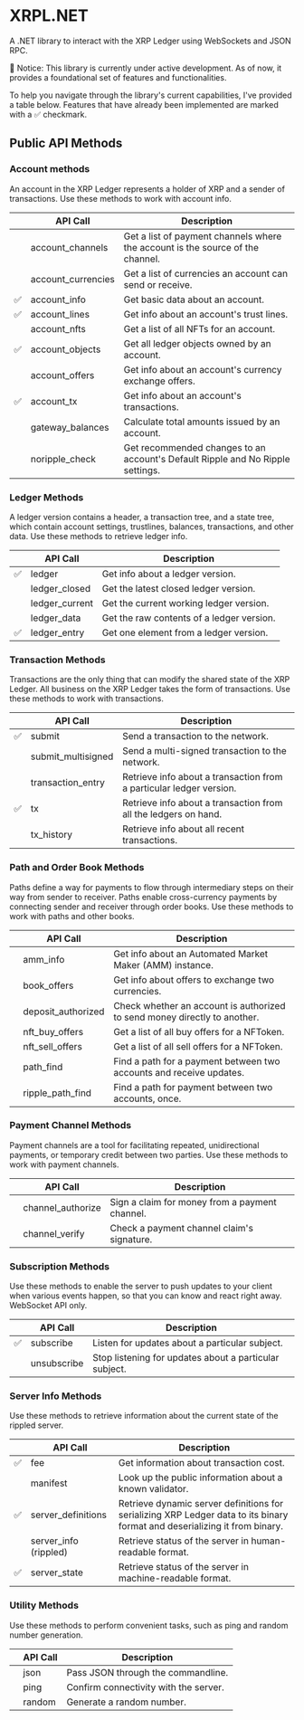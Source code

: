 # XRPL.NET
A .NET library to interact with the XRP Ledger using WebSockets and JSON RPC.

🚧 Notice: This library is currently under active development. As of now, it provides a foundational set of features and functionalities. 

To help you navigate through the library's current capabilities, I've provided a table below. 
Features that have already been implemented are marked with a ✅ checkmark.

## Public API Methods

### Account methods
An account in the XRP Ledger represents a holder of XRP and a sender of transactions. Use these methods to work with account info.

|  | API Call           | Description                                                                                       |
|---|--------------------|---------------------------------------------------------------------------------------------------|
|   | account_channels   | Get a list of payment channels where the account is the source of the channel.                    |
|   | account_currencies | Get a list of currencies an account can send or receive.                                          |
|✅| account_info       | Get basic data about an account.                                                                  |
|✅| account_lines      | Get info about an account's trust lines.                                                          |
|   | account_nfts       | Get a list of all NFTs for an account.                                                            |
|✅| account_objects    | Get all ledger objects owned by an account.                                                       |
|   | account_offers     | Get info about an account's currency exchange offers.                                            |
|✅| account_tx         | Get info about an account's transactions.                                                         |
|   | gateway_balances   | Calculate total amounts issued by an account.                                                     |
|   | noripple_check     | Get recommended changes to an account's Default Ripple and No Ripple settings.                    |


### Ledger Methods
A ledger version contains a header, a transaction tree, and a state tree, which contain account settings, trustlines, balances, transactions, and other data. Use these methods to retrieve ledger info.

|  | API Call         | Description                                                          |
|---|------------------|----------------------------------------------------------------------|
|✅| ledger           | Get info about a ledger version.                                     |
|   | ledger_closed    | Get the latest closed ledger version.                                |
|   | ledger_current   | Get the current working ledger version.                              |
|   | ledger_data      | Get the raw contents of a ledger version.                            |
|✅| ledger_entry     | Get one element from a ledger version.                               |

### Transaction Methods
Transactions are the only thing that can modify the shared state of the XRP Ledger. All business on the XRP Ledger takes the form of transactions. Use these methods to work with transactions.

|   | API Call           | Description                                                                          |
|---|--------------------|--------------------------------------------------------------------------------------|
|✅| submit             | Send a transaction to the network.                                                   |
|   | submit_multisigned | Send a multi-signed transaction to the network.                                       |
|   | transaction_entry  | Retrieve info about a transaction from a particular ledger version.                   |
|✅| tx                 | Retrieve info about a transaction from all the ledgers on hand.                       |
|   | tx_history         | Retrieve info about all recent transactions.                                         |

### Path and Order Book Methods
Paths define a way for payments to flow through intermediary steps on their way from sender to receiver. Paths enable cross-currency payments by connecting sender and receiver through order books. Use these methods to work with paths and other books.

|| API Call           | Description                                                                                     |
|---|--------------------|-------------------------------------------------------------------------------------------------|
|   | amm_info           | Get info about an Automated Market Maker (AMM) instance.                                       |
|   | book_offers        | Get info about offers to exchange two currencies.                                              |
|   | deposit_authorized | Check whether an account is authorized to send money directly to another.                       |
|   | nft_buy_offers     | Get a list of all buy offers for a NFToken.                                                    |
|   | nft_sell_offers    | Get a list of all sell offers for a NFToken.                                                   |
|   | path_find          | Find a path for a payment between two accounts and receive updates.                            |
|   | ripple_path_find   | Find a path for payment between two accounts, once.                                            |

### Payment Channel Methods
Payment channels are a tool for facilitating repeated, unidirectional payments, or temporary credit between two parties. Use these methods to work with payment channels.

|   | API Call           | Description                                                                       |
|---|--------------------|-----------------------------------------------------------------------------------|
|   | channel_authorize  | Sign a claim for money from a payment channel.                                    |
|   | channel_verify     | Check a payment channel claim's signature.                                        |

### Subscription Methods
Use these methods to enable the server to push updates to your client when various events happen, so that you can know and react right away. WebSocket API only.

|   | API Call     | Description                                                           |
|---|--------------|-----------------------------------------------------------------------|
|✅| subscribe    | Listen for updates about a particular subject.                        |
|   | unsubscribe  | Stop listening for updates about a particular subject.                |

### Server Info Methods
Use these methods to retrieve information about the current state of the rippled server.

|   | API Call            | Description                                                                    |
|---|---------------------|--------------------------------------------------------------------------------|
|✅| fee                 | Get information about transaction cost.                                         |
|   | manifest            | Look up the public information about a known validator.                        |
|✅| server_definitions  | Retrieve dynamic server definitions for serializing XRP Ledger data to its binary format and deserializing it from binary.                      |
|   | server_info (rippled)| Retrieve status of the server in human-readable format.                        |
|✅| server_state        | Retrieve status of the server in machine-readable format.                      |

### Utility Methods
Use these methods to perform convenient tasks, such as ping and random number generation.

|   | API Call | Description                                         |
|---|----------|-----------------------------------------------------|
|   | json     | Pass JSON through the commandline.                  |
|   | ping     | Confirm connectivity with the server.               |
|   | random   | Generate a random number.                           |
